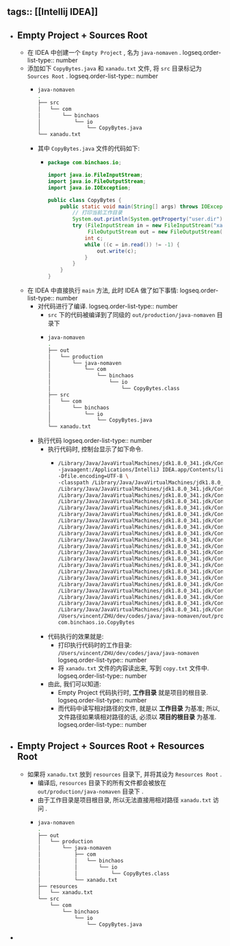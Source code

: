 tags:: [[Intellij IDEA]]
---

- ## Empty Project + Sources Root
	- 在 IDEA 中创建一个 `Empty Project` , 名为 `java-nomaven` .
	  logseq.order-list-type:: number
	- 添加如下 `CopyBytes.java` 和 `xanadu.txt` 文件, 将 `src` 目录标记为 `Sources Root` .
	  logseq.order-list-type:: number
		- ``` zsh
		  java-nomaven
		  .
		  ├── src
		  │   └── com
		  │       └── binchaos
		  │           └── io
		  │               └── CopyBytes.java
		  └── xanadu.txt
		  ```
		- 其中 `CopyBytes.java` 文件的代码如下:
			- ``` java
			  package com.binchaos.io;
			  
			  import java.io.FileInputStream;
			  import java.io.FileOutputStream;
			  import java.io.IOException;
			  
			  public class CopyBytes {
			      public static void main(String[] args) throws IOException {
			          // 打印当前工作目录
			          System.out.println(System.getProperty("user.dir"));
			          try (FileInputStream in = new FileInputStream("xanadu.txt");
			               FileOutputStream out = new FileOutputStream("copy.txt")) {
			              int c;
			              while ((c = in.read()) != -1) {
			                  out.write(c);
			              }
			          }
			      }
			  }
			  
			  ```
	- 在 IDEA 中直接执行 `main` 方法, 此时 IDEA 做了如下事情:
	  logseq.order-list-type:: number
		- 对代码进行了编译.
		  logseq.order-list-type:: number
			- `src` 下的代码被编译到了同级的 `out/production/java-nomaven` 目录下
			- ``` zsh
			  java-nomaven 
			  .
			  ├── out
			  │   └── production
			  │       └── java-nomaven
			  │           └── com
			  │               └── binchaos
			  │                   └── io
			  │                       └── CopyBytes.class
			  ├── src
			  │   └── com
			  │       └── binchaos
			  │           └── io
			  │               └── CopyBytes.java
			  └── xanadu.txt
			  ```
		- 执行代码
		  logseq.order-list-type:: number
			- 执行代码时, 控制台显示了如下命令.
				- ``` zsh
				  /Library/Java/JavaVirtualMachines/jdk1.8.0_341.jdk/Contents/Home/bin/java \
				  -javaagent:/Applications/IntelliJ IDEA.app/Contents/lib/idea_rt.jar=61136 \
				  -Dfile.encoding=UTF-8 \
				  -classpath /Library/Java/JavaVirtualMachines/jdk1.8.0_341.jdk/Contents/Home/jre/lib/charsets.jar:\
				  /Library/Java/JavaVirtualMachines/jdk1.8.0_341.jdk/Contents/Home/jre/lib/deploy.jar:\
				  /Library/Java/JavaVirtualMachines/jdk1.8.0_341.jdk/Contents/Home/jre/lib/ext/cldrdata.jar:\
				  /Library/Java/JavaVirtualMachines/jdk1.8.0_341.jdk/Contents/Home/jre/lib/ext/dnsns.jar:\
				  /Library/Java/JavaVirtualMachines/jdk1.8.0_341.jdk/Contents/Home/jre/lib/ext/jaccess.jar:\
				  /Library/Java/JavaVirtualMachines/jdk1.8.0_341.jdk/Contents/Home/jre/lib/ext/jfxrt.jar:\
				  /Library/Java/JavaVirtualMachines/jdk1.8.0_341.jdk/Contents/Home/jre/lib/ext/localedata.jar:\
				  /Library/Java/JavaVirtualMachines/jdk1.8.0_341.jdk/Contents/Home/jre/lib/ext/nashorn.jar:\
				  /Library/Java/JavaVirtualMachines/jdk1.8.0_341.jdk/Contents/Home/jre/lib/ext/sunec.jar:\
				  /Library/Java/JavaVirtualMachines/jdk1.8.0_341.jdk/Contents/Home/jre/lib/ext/sunjce_provider.jar:\
				  /Library/Java/JavaVirtualMachines/jdk1.8.0_341.jdk/Contents/Home/jre/lib/ext/sunpkcs11.jar:\
				  /Library/Java/JavaVirtualMachines/jdk1.8.0_341.jdk/Contents/Home/jre/lib/ext/zipfs.jar:\
				  /Library/Java/JavaVirtualMachines/jdk1.8.0_341.jdk/Contents/Home/jre/lib/javaws.jar:\
				  /Library/Java/JavaVirtualMachines/jdk1.8.0_341.jdk/Contents/Home/jre/lib/jce.jar:\
				  /Library/Java/JavaVirtualMachines/jdk1.8.0_341.jdk/Contents/Home/jre/lib/jfr.jar:\
				  /Library/Java/JavaVirtualMachines/jdk1.8.0_341.jdk/Contents/Home/jre/lib/jfxswt.jar:\
				  /Library/Java/JavaVirtualMachines/jdk1.8.0_341.jdk/Contents/Home/jre/lib/jsse.jar:\
				  /Library/Java/JavaVirtualMachines/jdk1.8.0_341.jdk/Contents/Home/jre/lib/management-agent.jar:\
				  /Library/Java/JavaVirtualMachines/jdk1.8.0_341.jdk/Contents/Home/jre/lib/plugin.jar:\
				  /Library/Java/JavaVirtualMachines/jdk1.8.0_341.jdk/Contents/Home/jre/lib/resources.jar:\
				  /Library/Java/JavaVirtualMachines/jdk1.8.0_341.jdk/Contents/Home/jre/lib/rt.jar:\
				  /Users/vincent/ZHU/dev/codes/java/java-nomaven/out/production/java-nomaven \ 
				  com.binchaos.io.CopyBytes
				  ```
			- 代码执行的效果就是:
				- 打印执行代码时的工作目录: `/Users/vincent/ZHU/dev/codes/java/java-nomaven`
				  logseq.order-list-type:: number
				- 将 `xanadu.txt` 文件的内容读出来, 写到 `copy.txt` 文件中.
				  logseq.order-list-type:: number
			- 由此, 我们可以知道:
				- Empty Project 代码执行时, **工作目录** 就是项目的根目录.
				  logseq.order-list-type:: number
				- 而代码中读写相对路径的文件, 就是以 **工作目录** 为基准; 所以, 文件路径如果填相对路径的话, 必须以 **项目的根目录** 为基准.
				  logseq.order-list-type:: number
- ## Empty Project + Sources Root + Resources Root
	- 如果将 `xanadu.txt` 放到 `resources` 目录下, 并将其设为 `Resources Root` .
		- 编译后, `resources` 目录下的所有文件都会被放在 `out/production/java-nomaven` 目录下 .
		- 由于工作目录是项目根目录, 所以无法直接用相对路径 `xanadu.txt` 访问 .
		- ``` zsh
		  java-nomaven
		  .
		  ├── out
		  │   └── production
		  │       └── java-nomaven
		  │           ├── com
		  │           │   └── binchaos
		  │           │       └── io
		  │           │           └── CopyBytes.class
		  │           └── xanadu.txt
		  ├── resources
		  │   └── xanadu.txt
		  └── src
		      └── com
		          └── binchaos
		              └── io
		                  └── CopyBytes.java
		  ```
-